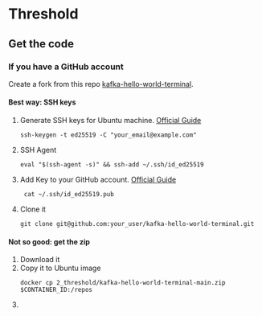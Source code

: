 # Threshold

## Get the code

### If you have a GitHub account 
Create a fork from this repo [kafka-hello-world-terminal](https://github.com/ruisuv/kafka-hello-world-terminal).


#### Best way: SSH keys
1. Generate SSH keys for Ubuntu machine. 
[Official Guide](https://docs.github.com/es/authentication/connecting-to-github-with-ssh/generating-a-new-ssh-key-and-adding-it-to-the-ssh-agent)
    ```
    ssh-keygen -t ed25519 -C "your_email@example.com"
    ```
2. SSH Agent
    ```
   eval "$(ssh-agent -s)" && ssh-add ~/.ssh/id_ed25519
   ```
3. Add Key to your GitHub account. [Official Guide](https://docs.github.com/es/authentication/connecting-to-github-with-ssh/adding-a-new-ssh-key-to-your-github-account)
    ```
     cat ~/.ssh/id_ed25519.pub
    ```
4. Clone it
    ```
    git clone git@github.com:your_user/kafka-hello-world-terminal.git
    ```


#### Not so good: get the zip
1. Download it
2. Copy it to Ubuntu image
    ```
   docker cp 2_threshold/kafka-hello-world-terminal-main.zip $CONTAINER_ID:/repos
    ```
3. 
